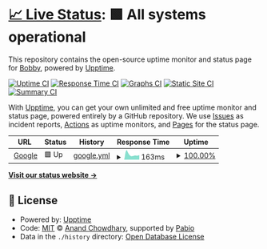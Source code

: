 # [📈 Live Status](https://xanzhu.github.io/monitor): <!--live status--> **🟩 All systems operational**

This repository contains the open-source uptime monitor and status page for [Bobby](https://xanzhu.com), powered by [Upptime](https://github.com/upptime/upptime).

[![Uptime CI](https://github.com/xanzhu/monitor/workflows/Uptime%20CI/badge.svg)](https://github.com/xanzhu/monitor/actions?query=workflow%3A%22Uptime+CI%22)
[![Response Time CI](https://github.com/xanzhu/monitor/workflows/Response%20Time%20CI/badge.svg)](https://github.com/xanzhu/monitor/actions?query=workflow%3A%22Response+Time+CI%22)
[![Graphs CI](https://github.com/xanzhu/monitor/workflows/Graphs%20CI/badge.svg)](https://github.com/xanzhu/monitor/actions?query=workflow%3A%22Graphs+CI%22)
[![Static Site CI](https://github.com/xanzhu/monitor/workflows/Static%20Site%20CI/badge.svg)](https://github.com/xanzhu/monitor/actions?query=workflow%3A%22Static+Site+CI%22)
[![Summary CI](https://github.com/xanzhu/monitor/workflows/Summary%20CI/badge.svg)](https://github.com/xanzhu/monitor/actions?query=workflow%3A%22Summary+CI%22)

With [Upptime](https://upptime.js.org), you can get your own unlimited and free uptime monitor and status page, powered entirely by a GitHub repository. We use [Issues](https://github.com/xanzhu/monitor/issues) as incident reports, [Actions](https://github.com/xanzhu/monitor/actions) as uptime monitors, and [Pages](https://xanzhu.github.io/monitor) for the status page.

<!--start: status pages-->
<!-- This summary is generated by Upptime (https://github.com/upptime/upptime) -->
<!-- Do not edit this manually, your changes will be overwritten -->
<!-- prettier-ignore -->
| URL | Status | History | Response Time | Uptime |
| --- | ------ | ------- | ------------- | ------ |
| <img alt="" src="https://icons.duckduckgo.com/ip3/google.com.ico" height="13"> [Google](https://google.com) | 🟩 Up | [google.yml](https://github.com/xanzhu/monitor/commits/HEAD/history/google.yml) | <details><summary><img alt="Response time graph" src="./graphs/google/response-time-week.png" height="20"> 163ms</summary><br><a href="https://xanzhu.github.io/monitor/history/google"><img alt="Response time 173" src="https://img.shields.io/endpoint?url=https%3A%2F%2Fraw.githubusercontent.com%2Fxanzhu%2Fmonitor%2FHEAD%2Fapi%2Fgoogle%2Fresponse-time.json"></a><br><a href="https://xanzhu.github.io/monitor/history/google"><img alt="24-hour response time 148" src="https://img.shields.io/endpoint?url=https%3A%2F%2Fraw.githubusercontent.com%2Fxanzhu%2Fmonitor%2FHEAD%2Fapi%2Fgoogle%2Fresponse-time-day.json"></a><br><a href="https://xanzhu.github.io/monitor/history/google"><img alt="7-day response time 163" src="https://img.shields.io/endpoint?url=https%3A%2F%2Fraw.githubusercontent.com%2Fxanzhu%2Fmonitor%2FHEAD%2Fapi%2Fgoogle%2Fresponse-time-week.json"></a><br><a href="https://xanzhu.github.io/monitor/history/google"><img alt="30-day response time 173" src="https://img.shields.io/endpoint?url=https%3A%2F%2Fraw.githubusercontent.com%2Fxanzhu%2Fmonitor%2FHEAD%2Fapi%2Fgoogle%2Fresponse-time-month.json"></a><br><a href="https://xanzhu.github.io/monitor/history/google"><img alt="1-year response time 173" src="https://img.shields.io/endpoint?url=https%3A%2F%2Fraw.githubusercontent.com%2Fxanzhu%2Fmonitor%2FHEAD%2Fapi%2Fgoogle%2Fresponse-time-year.json"></a></details> | <details><summary><a href="https://xanzhu.github.io/monitor/history/google">100.00%</a></summary><a href="https://xanzhu.github.io/monitor/history/google"><img alt="All-time uptime 100.00%" src="https://img.shields.io/endpoint?url=https%3A%2F%2Fraw.githubusercontent.com%2Fxanzhu%2Fmonitor%2FHEAD%2Fapi%2Fgoogle%2Fuptime.json"></a><br><a href="https://xanzhu.github.io/monitor/history/google"><img alt="24-hour uptime 100.00%" src="https://img.shields.io/endpoint?url=https%3A%2F%2Fraw.githubusercontent.com%2Fxanzhu%2Fmonitor%2FHEAD%2Fapi%2Fgoogle%2Fuptime-day.json"></a><br><a href="https://xanzhu.github.io/monitor/history/google"><img alt="7-day uptime 100.00%" src="https://img.shields.io/endpoint?url=https%3A%2F%2Fraw.githubusercontent.com%2Fxanzhu%2Fmonitor%2FHEAD%2Fapi%2Fgoogle%2Fuptime-week.json"></a><br><a href="https://xanzhu.github.io/monitor/history/google"><img alt="30-day uptime 100.00%" src="https://img.shields.io/endpoint?url=https%3A%2F%2Fraw.githubusercontent.com%2Fxanzhu%2Fmonitor%2FHEAD%2Fapi%2Fgoogle%2Fuptime-month.json"></a><br><a href="https://xanzhu.github.io/monitor/history/google"><img alt="1-year uptime 100.00%" src="https://img.shields.io/endpoint?url=https%3A%2F%2Fraw.githubusercontent.com%2Fxanzhu%2Fmonitor%2FHEAD%2Fapi%2Fgoogle%2Fuptime-year.json"></a></details>

<!--end: status pages-->

[**Visit our status website →**](https://xanzhu.github.io/monitor)

## 📄 License

- Powered by: [Upptime](https://github.com/upptime/upptime)
- Code: [MIT](./LICENSE) © [Anand Chowdhary](https://anandchowdhary.com), supported by [Pabio](https://pabio.com)
- Data in the `./history` directory: [Open Database License](https://opendatacommons.org/licenses/odbl/1-0/)
